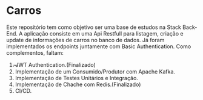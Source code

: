 # Carros
Este repositório tem como objetivo ser uma base de estudos na Stack Back-End. 
A aplicação consiste em uma Api Restfull para listagem, criação e update de informações de carros no banco de dados.
Já foram implementados os endpoints juntamente com Basic Authentication.
Como complementos, faltam:
1.  ̶JWT Authentication.(Finalizado)
2. Implementação de um Consumido/Produtor com Apache Kafka.
3. Implementação de Testes Unitários e Integração.
4. Implementação de Chache com Redis.(Finalizado)
5. CI/CD.
